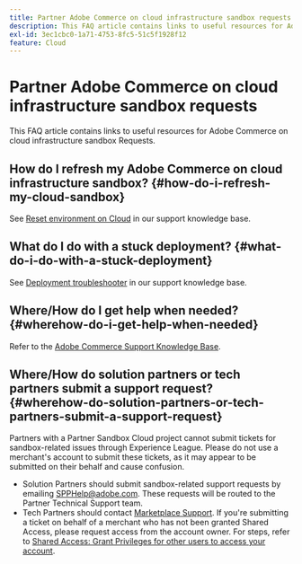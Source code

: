 ```yaml
---
title: Partner Adobe Commerce on cloud infrastructure sandbox requests
description: This FAQ article contains links to useful resources for Adobe Commerce on cloud infrastructure sandbox Requests.
exl-id: 3ec1cbc0-1a71-4753-8fc5-51c5f1928f12
feature: Cloud
---
```

# Partner Adobe Commerce on cloud infrastructure sandbox requests

This FAQ article contains links to useful resources for Adobe Commerce on cloud infrastructure sandbox Requests.

## How do I refresh my Adobe Commerce on cloud infrastructure sandbox? {#how-do-i-refresh-my-cloud-sandbox}

See [Reset environment on Cloud](/help/how-to/general/reset-environment-on-cloud.md) in our support knowledge base.

## What do I do with a stuck deployment? {#what-do-i-do-with-a-stuck-deployment}

See [Deployment troubleshooter](/help/troubleshooting/deployment/magento-deployment-troubleshooter.md) in our support knowledge base.

## Where/How do I get help when needed? {#wherehow-do-i-get-help-when-needed}

Refer to the [Adobe Commerce Support Knowledge Base](https://support.magento.com/hc/en-us).

## Where/How do solution partners or tech partners submit a support request? {#wherehow-do-solution-partners-or-tech-partners-submit-a-support-request}

Partners with a Partner Sandbox Cloud project cannot submit tickets for sandbox-related issues through Experience League. Please do not use a merchant's account to submit these tickets, as it may appear to be submitted on their behalf and cause confusion.

* Solution Partners should submit sandbox-related support requests by emailing [SPPHelp@adobe.com](mailto:SPPHelp@adobe.com). These requests will be routed to the Partner Technical Support team.
* Tech Partners should contact [Marketplace Support](mailto:commercemarketplacesupport@adobe.com).
If you're submitting a ticket on behalf of a merchant who has not been granted Shared Access, please request access from the account owner. For steps, refer to [Shared Access: Grant Privileges for other users to access your account](https://experienceleague.adobe.com/en/docs/commerce-knowledge-base/kb/help-center-guide/magento-help-center-user-guide#shared-access). 

